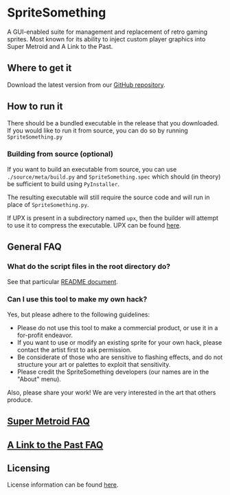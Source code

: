 # SpriteSomething

A GUI-enabled suite for management and replacement of retro gaming sprites.  Most known for its ability to inject custom player graphics into Super Metroid and A Link to the Past.

## Where to get it

Download the latest version from our [GitHub repository](https://github.com/Artheau/SpriteSomething/releases).

## How to run it

There should be a bundled executable in the release that you downloaded.
If you would like to run it from source, you can do so by running `SpriteSomething.py`

### Building from source (optional)

If you want to build an executable from source, you can use `./source/meta/build.py` and `SpriteSomething.spec` which should (in theory) be sufficient to build using `PyInstaller`.

The resulting executable will still require the source code and will run in place of `SpriteSomething.py`.

If UPX is present in a subdirectory named `upx`, then the builder will attempt to use it to compress the executable. UPX can be found [here](http://upx.github.io/).

## General FAQ

### What do the script files in the root directory do?

See that particular [README document](./README-files.md).

### Can I use this tool to make my own hack?

Yes, but please adhere to the following guidelines:

- Please do not use this tool to make a commercial product, or use it in a for-profit endeavor.
- If you want to use or modify an existing sprite for your own hack, please contact the artist first to ask permission.
- Be considerate of those who are sensitive to flashing effects, and do not structure your art or palettes to exploit that sensitivity.
- Please credit the SpriteSomething developers (our names are in the "About" menu).

Also, please share your work!  We are very interested in the art that others produce.

## [Super Metroid FAQ](./resources/app/snes/metroid3/FAQ.md)

## [A Link to the Past FAQ](./resources/snes/app/zelda3/FAQ.md)

## Licensing

License information can be found [here](./LICENSE.md).
